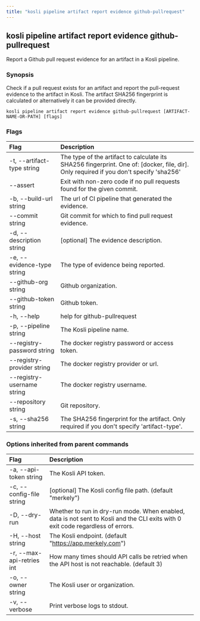 ```yaml
---
title: "kosli pipeline artifact report evidence github-pullrequest"
---
```


## kosli pipeline artifact report evidence github-pullrequest

Report a Github pull request evidence for an artifact in a Kosli pipeline.

### Synopsis


   Check if a pull request exists for an artifact and report the pull-request evidence to the artifact in Kosli. 
   The artifact SHA256 fingerprint is calculated or alternatively it can be provided directly. 
   

```shell
kosli pipeline artifact report evidence github-pullrequest [ARTIFACT-NAME-OR-PATH] [flags]
```

### Flags
| Flag | Description |
| :--- | :--- |
|    -t, --artifact-type string  |  The type of the artifact to calculate its SHA256 fingerprint. One of: [docker, file, dir]. Only required if you don't specify 'sha256'  |
|        --assert  |  Exit with non-zero code if no pull requests found for the given commit.  |
|    -b, --build-url string  |  The url of CI pipeline that generated the evidence.  |
|        --commit string  |  Git commit for which to find pull request evidence.  |
|    -d, --description string  |  [optional] The evidence description.  |
|    -e, --evidence-type string  |  The type of evidence being reported.  |
|        --github-org string  |  Github organization.  |
|        --github-token string  |  Github token.  |
|    -h, --help  |  help for github-pullrequest  |
|    -p, --pipeline string  |  The Kosli pipeline name.  |
|        --registry-password string  |  The docker registry password or access token.  |
|        --registry-provider string  |  The docker registry provider or url.  |
|        --registry-username string  |  The docker registry username.  |
|        --repository string  |  Git repository.  |
|    -s, --sha256 string  |  The SHA256 fingerprint for the artifact. Only required if you don't specify 'artifact-type'.  |


### Options inherited from parent commands
| Flag | Description |
| :--- | :--- |
|    -a, --api-token string  |  The Kosli API token.  |
|    -c, --config-file string  |  [optional] The Kosli config file path. (default "merkely")  |
|    -D, --dry-run  |  Whether to run in dry-run mode. When enabled, data is not sent to Kosli and the CLI exits with 0 exit code regardless of errors.  |
|    -H, --host string  |  The Kosli endpoint. (default "https://app.merkely.com")  |
|    -r, --max-api-retries int  |  How many times should API calls be retried when the API host is not reachable. (default 3)  |
|    -o, --owner string  |  The Kosli user or organization.  |
|    -v, --verbose  |  Print verbose logs to stdout.  |


